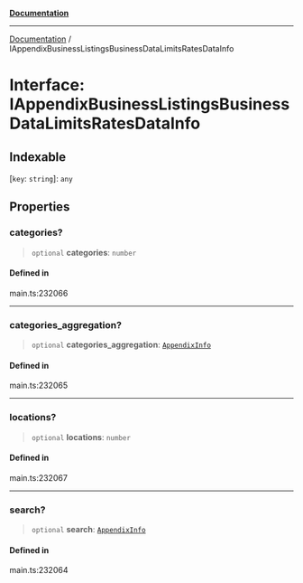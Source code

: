[**Documentation**](../README.md)

***

[Documentation](../README.md) / IAppendixBusinessListingsBusinessDataLimitsRatesDataInfo

# Interface: IAppendixBusinessListingsBusinessDataLimitsRatesDataInfo

## Indexable

 \[`key`: `string`\]: `any`

## Properties

### categories?

> `optional` **categories**: `number`

#### Defined in

main.ts:232066

***

### categories\_aggregation?

> `optional` **categories\_aggregation**: [`AppendixInfo`](../classes/AppendixInfo.md)

#### Defined in

main.ts:232065

***

### locations?

> `optional` **locations**: `number`

#### Defined in

main.ts:232067

***

### search?

> `optional` **search**: [`AppendixInfo`](../classes/AppendixInfo.md)

#### Defined in

main.ts:232064
